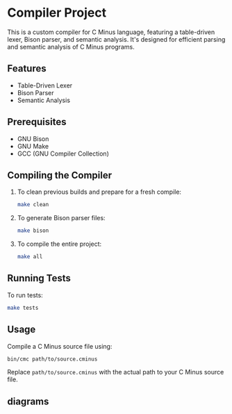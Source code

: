 # Compiler Project

This is a custom compiler for C Minus language, featuring a table-driven lexer, Bison parser, and semantic analysis. It's designed for efficient parsing and semantic analysis of C Minus programs.

## Features

- Table-Driven Lexer
- Bison Parser
- Semantic Analysis

## Prerequisites

- GNU Bison
- GNU Make
- GCC (GNU Compiler Collection)

## Compiling the Compiler

1. To clean previous builds and prepare for a fresh compile:
   ```bash
   make clean
   ```
2. To generate Bison parser files:
   ```bash
   make bison
   ```
3. To compile the entire project:
   ```bash
   make all
   ```

## Running Tests

To run tests:
```bash
make tests
```

## Usage

Compile a C Minus source file using:
```bash
bin/cmc path/to/source.cminus
```

Replace `path/to/source.cminus` with the actual path to your C Minus source file.

## diagrams
<!--![Diagram Image Link](./diagrams/activity_diagram.puml)-->
<!--![Diagram Image Link](./diagrams/block_diagram.puml)-->